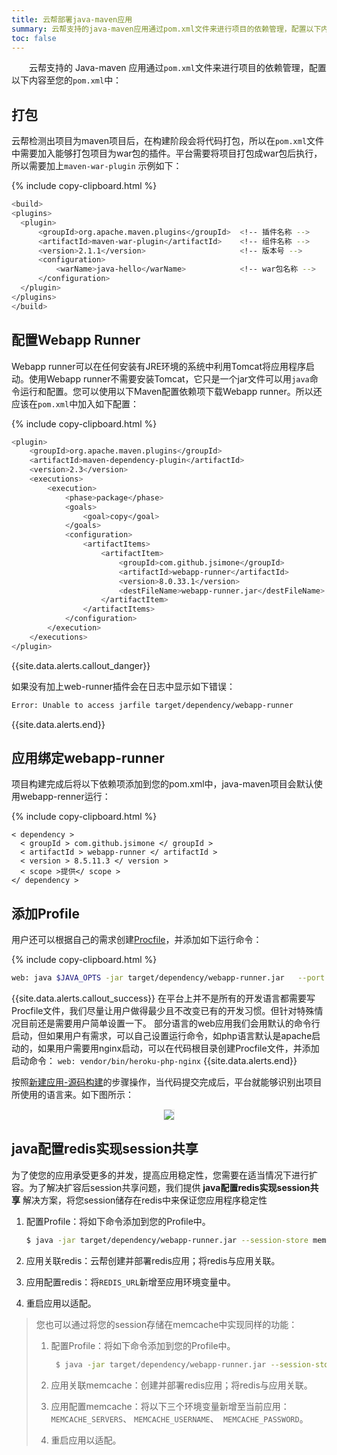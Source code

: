 ```yaml
---
title: 云帮部署java-maven应用
summary: 云帮支持的java-maven应用通过pom.xml文件来进行项目的依赖管理，配置以下内容至您的pom.xml中。
toc: false
---
```

<div id="toc"></div>

&emsp;&emsp;云帮支持的 Java-maven 应用通过`pom.xml`文件来进行项目的依赖管理，配置以下内容至您的`pom.xml`中：

## 打包

云帮检测出项目为maven项目后，在构建阶段会将代码打包，所以在`pom.xml`文件中需要加入能够打包项目为war包的插件。平台需要将项目打包成war包后执行，所以需要加上`maven-war-plugin`
示例如下：

{% include copy-clipboard.html %}

```bash
<build>
<plugins>
  <plugin>
      <groupId>org.apache.maven.plugins</groupId>  <!-- 插件名称 -->
      <artifactId>maven-war-plugin</artifactId>    <!-- 组件名称 -->
      <version>2.1.1</version>					   <!-- 版本号 -->
      <configuration>
          <warName>java-hello</warName>			   <!-- war包名称 -->
      </configuration>
  </plugin>
</plugins>
</build>
```

## 配置Webapp Runner

Webapp runner可以在任何安装有JRE环境的系统中利用Tomcat将应用程序启动。使用Webapp runner不需要安装Tomcat，它只是一个jar文件可以用`java`命令运行和配置。您可以使用以下Maven配置依赖项下载Webapp runner。所以还应该在`pom.xml`中加入如下配置：

{% include copy-clipboard.html %}

```bash
<plugin>
    <groupId>org.apache.maven.plugins</groupId>
    <artifactId>maven-dependency-plugin</artifactId>
    <version>2.3</version>
    <executions>
        <execution>
            <phase>package</phase>
            <goals>
                <goal>copy</goal>
            </goals>
            <configuration>
                <artifactItems>
                    <artifactItem>
                        <groupId>com.github.jsimone</groupId>
                        <artifactId>webapp-runner</artifactId>
                        <version>8.0.33.1</version>
                        <destFileName>webapp-runner.jar</destFileName>
                    </artifactItem>
                </artifactItems>
            </configuration>
        </execution>
    </executions>
</plugin>
```

{{site.data.alerts.callout_danger}}

如果没有加上web-runner插件会在日志中显示如下错误：

```bash
Error: Unable to access jarfile target/dependency/webapp-runner
```

{{site.data.alerts.end}}

## 应用绑定webapp-runner

项目构建完成后将以下依赖项添加到您的pom.xml中，java-maven项目会默认使用webapp-renner运行：

{% include copy-clipboard.html %}

```
< dependency >
  < groupId > com.github.jsimone </ groupId >
  < artifactId > webapp-runner </ artifactId >
  < version > 8.5.11.3 </ version >
  < scope >提供</ scope >
</ dependency >
```

## 添加Profile

用户还可以根据自己的需求创建[Procfile](/docs/stable/user-lang-docs/etc/procfile.html)，并添加如下运行命令：

{% include copy-clipboard.html %}

```bash
web: java $JAVA_OPTS -jar target/dependency/webapp-runner.jar   --port $PORT target/*.war
```

{{site.data.alerts.callout_success}}
在平台上并不是所有的开发语言都需要写 Procfile文件，我们尽量让用户做得最少且不改变已有的开发习惯。但针对特殊情况目前还是需要用户简单设置一下。
部分语言的web应用我们会用默认的命令行启动，但如果用户有需求，可以自己设置运行命令，如php语言默认是apache启动的，如果用户需要用nginx启动，可以在代码根目录创建Procfile文件，并添加启动命令：
`web: vendor/bin/heroku-php-nginx`
{{site.data.alerts.end}}

按照[新建应用-源码构建](docs/stable/user-app-docs/addapp/addapp-code.html)的步骤操作，当代码提交完成后，平台就能够识别出项目所使用的语言来。如下图所示：

<center><img src="https://static.goodrain.com/images/acp/docs/code-docs/lang-java-maven.png" style="border:1px solid #eee;max-width:70%" /></center>

## java配置redis实现session共享

为了使您的应用承受更多的并发，提高应用稳定性，您需要在适当情况下进行扩容。为了解决扩容后session共享问题，我们提供 **java配置redis实现session共享** 解决方案，将您session储存在redis中来保证您应用程序稳定性

1. 配置Profile：将如下命令添加到您的Profile中。

   ```bash
   $ java -jar target/dependency/webapp-runner.jar --session-store memcache target/<appname>.war
   ```

2. 应用关联redis：云帮创建并部署redis应用；将redis与应用关联。

3. 应用配置redis：将`REDIS_URL`新增至应用环境变量中。

4. 重启应用以适配。



> 您也可以通过将您的session存储在memcache中实现同样的功能：
>
> 1. 配置Profile：将如下命令添加到您的Profile中。
>
>    ```bash
>     $ java -jar target/dependency/webapp-runner.jar --session-store memcache target/<appname>.war
>    ```
>
> 2. 应用关联memcache：创建并部署redis应用；将redis与应用关联。
>
> 3. 应用配置memcache：将以下三个环境变量新增至当前应用：`MEMCACHE_SERVERS`、 `MEMCACHE_USERNAME`、` MEMCACHE_PASSWORD`。
>
> 4. 重启应用以适配。